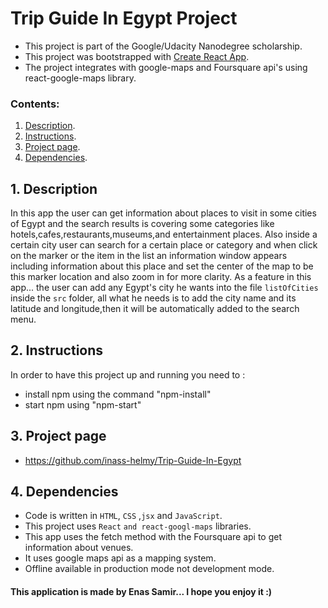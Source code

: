 
# Trip Guide In Egypt Project

- This project is part of the Google/Udacity Nanodegree scholarship.
- This project was bootstrapped with [Create React App](https://github.com/facebookincubator/create-react-app).
- The project integrates with google-maps and Foursquare api's using react-google-maps library.

 ### Contents:
  1. [Description](#1-description).
  2. [Instructions](#2-instructions).
  3. [Project page](#3-app-page).
  4. [Dependencies](#4-dependencies).
  
 ## 1. Description
  
In this app the user can get information about places to visit in some cities of Egypt and the search results is covering some categories like hotels,cafes,restaurants,museums,and entertainment places.
Also inside a certain city user can search for a certain place or category and when click on the marker or the item in the list an information window appears including information about this place and set the center of the map to be this marker location and also zoom in for more clarity.
As a feature in this app... the user can add any Egypt's city he wants into the file  `listOfCities` inside the `src` folder, all what he needs is to add the city name and its latitude and longitude,then it will be automatically added to the search menu.
 ## 2. Instructions
   In order to have this project up and running you need to :
   - install npm using the command "npm-install"
   - start npm using "npm-start"
        
 ## 3. Project page
  - https://github.com/inass-helmy/Trip-Guide-In-Egypt

 ## 4. Dependencies
  - Code is written in `HTML`, `CSS` ,`jsx` and `JavaScript`.
  - This project uses `React` `and react-googl-maps` libraries.
  - This app uses the fetch method with the Foursquare api to get information about venues.
  - It uses google maps api as a mapping system.
  - Offline available in production mode not development mode.

  #### This application is made by Enas Samir... I hope you enjoy it :)
